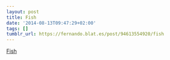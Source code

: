 ```yaml
---
layout: post
title: Fish
date: '2014-08-13T09:47:29+02:00'
tags: []
tumblr_url: https://fernando.blat.es/post/94613554920/fish
---
```

[Fish](http://cdn.readtapestry.com/stories/YuyuuzQO8/index.html)  
